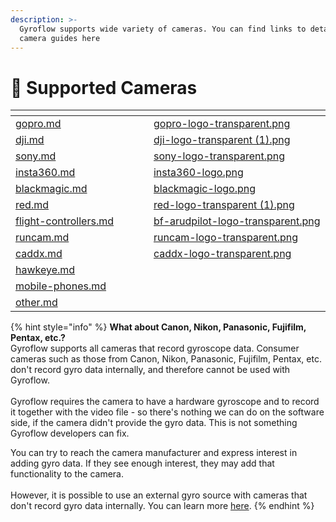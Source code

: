 ```yaml
---
description: >-
  Gyroflow supports wide variety of cameras. You can find links to detailed
  camera guides here
---
```


# 🎥 Supported Cameras

<table data-column-title-hidden data-view="cards"><thead><tr><th data-card-target data-type="content-ref"></th><th data-hidden></th><th data-hidden></th><th data-hidden></th><th data-hidden data-card-cover data-type="files"></th></tr></thead><tbody><tr><td><a href="gopro.md">gopro.md</a></td><td></td><td></td><td></td><td><a href="../../.gitbook/assets/gopro-logo-transparent.png">gopro-logo-transparent.png</a></td></tr><tr><td><a href="dji.md">dji.md</a></td><td></td><td></td><td></td><td><a href="../../.gitbook/assets/dji-logo-transparent (1).png">dji-logo-transparent (1).png</a></td></tr><tr><td><a href="sony.md">sony.md</a></td><td></td><td></td><td></td><td><a href="../../.gitbook/assets/sony-logo-transparent.png">sony-logo-transparent.png</a></td></tr><tr><td><a href="insta360.md">insta360.md</a></td><td></td><td></td><td></td><td><a href="../../.gitbook/assets/insta360-logo.png">insta360-logo.png</a></td></tr><tr><td><a href="blackmagic.md">blackmagic.md</a></td><td></td><td></td><td></td><td><a href="../../.gitbook/assets/blackmagic-logo.png">blackmagic-logo.png</a></td></tr><tr><td><a href="red.md">red.md</a></td><td></td><td></td><td></td><td><a href="../../.gitbook/assets/red-logo-transparent (1).png">red-logo-transparent (1).png</a></td></tr><tr><td><a href="flight-controllers.md">flight-controllers.md</a></td><td></td><td></td><td></td><td><a href="../../.gitbook/assets/bf-arudpilot-logo-transparent.png">bf-arudpilot-logo-transparent.png</a></td></tr><tr><td><a href="runcam.md">runcam.md</a></td><td></td><td></td><td></td><td><a href="../../.gitbook/assets/runcam-logo-transparent.png">runcam-logo-transparent.png</a></td></tr><tr><td><a href="caddx.md">caddx.md</a></td><td></td><td></td><td></td><td><a href="../../.gitbook/assets/caddx-logo-transparent.png">caddx-logo-transparent.png</a></td></tr><tr><td><a href="hawkeye.md">hawkeye.md</a></td><td></td><td></td><td></td><td></td></tr><tr><td><a href="mobile-phones.md">mobile-phones.md</a></td><td></td><td></td><td></td><td></td></tr><tr><td><a href="other.md">other.md</a></td><td></td><td></td><td></td><td></td></tr></tbody></table>

{% hint style="info" %}
**What about Canon, Nikon, Panasonic, Fujifilm, Pentax, etc.?**\
Gyroflow supports all cameras that record gyroscope data. Consumer cameras such as those from Canon, Nikon, Panasonic, Fujifilm, Pentax, etc. don't record gyro data internally, and therefore cannot be used with Gyroflow. \
\
Gyroflow requires the camera to have a hardware gyroscope and to record it together with the video file - so there's nothing we can do on the software side, if the camera didn't provide the gyro data. This is not something Gyroflow developers can fix.&#x20;

You can try to reach the camera manufacturer and express interest in adding gyro data. If they see enough interest, they may add that functionality to the camera.\
\
However, it is possible to use an external gyro source with cameras that don't record gyro data internally. You can learn more [here](../../advanced-usage/using-external-gyro-sources/).
{% endhint %}
